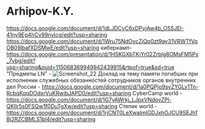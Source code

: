 # Arhipov-K.Y.
https://docs.google.com/document/d/1dLJDCyC6xDPvjAw4b_O5SJEI-41ny9Eg4hCv99nylcg/edit?usp=sharing
https://docs.google.com/document/d/1Wru75NdOvcZiQp0zt9ay31VRWTfVoOB09lbafXDSMwE/edit?usp=sharing
киберкамп- https://docs.google.com/presentation/d/1HSKGXbTKiYr02Zrblg8OMsFM5Px_7vbg/edit?usp=sharing&ouid=115068369949942439915&rtpof=true&sd=true
"Предметы LN" - ![Screenshot_22](https://github.com/user-attachments/assets/de7070ea-b3b1-45f6-8e7d-d333fd5bb84b)
Доклад на тему памяти погибших при исполнении служебных обязанностей сотрудников органов внутренних дел России - https://docs.google.com/document/d/1a0PQPjo9syZYGLv1Tn-RcbqKqqDOdxrVuKRwibJAPD0/edit?usp=sharing
CyberCamp world - https://docs.google.com/document/d/1G7yAWrkj_LJpxVNdovZPl-QKIlr5s0FSQw1f0DuTgXw/edit?usp=sharing
Степик world - https://docs.google.com/document/d/1rjCNT0LeXwaImIGDJxhOJCU9SEJh1Bj2RZCBMLS1bl4/edit?usp=sharing

